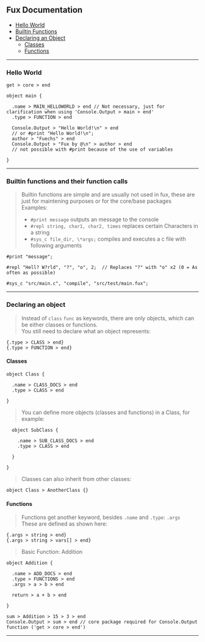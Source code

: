 ## Fux Documentation

- [Hello World](#hello-world)
- [Builtin Functions](#builtin-functions-and-their-function-calls)
- [Declaring an Object](#declaring-an-object)
  - [Classes](#classes)
  - [Functions](#functions)

---

### Hello World

```
get > core > end

object main {

  .name > MAIN_HELLOWORLD > end // Not necessary, just for clarification when using 'Console.Output > main > end'
  .type > FUNCTION > end
  
  Console.Output > "Hello World!\n" > end 
  // or #print "Hello World!\n";
  author > "Fuechs" > end
  Console.Output > "Fux by @\n" > author > end
  // not possible with #print because of the use of variables

}

```

---

### Builtin functions and their function calls

> Builtin functions are simple and are usually not used in fux, these are just for maintening purposes or for the core/base packages<br>
> Examples:
> - `#print message` outputs an message to the console 
> - `#repl string, char1, char2, times` replaces certain Characters in a string
> - `#sys_c file_dir, \*args;` compiles and executes a c file with following arguments  

```
#print "message";

#repl "Hell? W?rld", "?", "o", 2;  // Replaces "?" with "o" x2 (0 = As often as possible)

#sys_c "src/main.c", "compile", "src/test/main.fux";
```

---

### Declaring an object

> Instead of `class`  `func` as keywords, there are only objects, which can be either classes or functions. <br>
> You still need to declare what an object represents:<br>
```
{.type > CLASS > end}
{.type > FUNCTION > end}
```

#### Classes

```
object Class {

  .name > CLASS_DOCS > end
  .type > CLASS > end

}
```

> You can define more objects (classes and functions) in a Class, for example:<br>

```
  object SubClass {
  
    .name > SUB_CLASS_DOCS > end
    .type > CLASS > end
  
  }
  
}
```

> Classes can also inherit from other classes:<br>

```
object Class > AnotherClass {}
```

#### Functions

> Functions get another keyword, besides `.name` and `.type`: `.args`<br>
> These are defined as shown here:<br>

```
{.args > string > end}
{.args > string > vars[] > end}
```

> Basic Function: Addition

```
object Addition {

  .name > ADD_DOCS > end
  .type > FUNCTIONS > end
  .args > a > b > end
  
  return > a + b > end

}

sum > Addition > 15 > 3 > end
Console.Output > sum > end // core package required for Console.Output function ('get > core > end')
```

---
